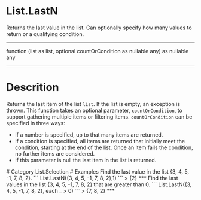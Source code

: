 ﻿# List.LastN
Returns the last value in the list.  Can optionally specify how many values to return or a qualifying condition.
***
function (list as list, optional countOrCondition as nullable any) as nullable any
***
# Descrition 
Returns the last item of the list <code>list</code>. If the list is empty, an exception is thrown.
 This function takes an optional parameter, <code>countOrCondition</code>, to support gathering multiple items or filtering items. <code>countOrCondition</code> can be specified in three ways:
 <ul>
  <li>If a number is specified, up to that many items are returned. </li>
  <li>If a condition is specified, all items are returned that initially meet the condition, starting at the end of the list. Once an item fails the condition, no further items are considered. </li>
  <li>If this parameter is null the last item in the list is returned.</li>
 </ul>
# Category 
List.Selection
# Examples 
Find the last value in the list {3, 4, 5, -1, 7, 8, 2}.
```
List.LastN({3, 4, 5, -1, 7, 8, 2},1)
```
> {2}
***
Find the last values in the list {3, 4, 5, -1, 7, 8, 2} that are greater than 0.
```
List.LastN({3, 4, 5, -1, 7, 8, 2}, each _ > 0)
```
> {7, 8, 2}
***

